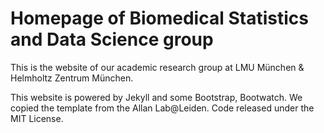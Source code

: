 # Homepage of Biomedical Statistics and Data Science group 

This is the website of our academic research group at LMU München & Helmholtz Zentrum München.

This website is powered by Jekyll and some Bootstrap, Bootwatch. We copied the template from the Allan Lab@Leiden. Code released under the MIT License.

